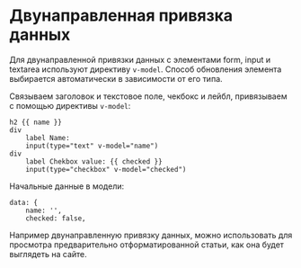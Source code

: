 # Двунаправленная привязка данных
Для двунаправленной привязки данных с элементами form, input и textarea используют директиву `v-model`. Способ обновления элемента выбирается автоматически в зависимости от его типа.

Связываем заголовок и текстовое поле, чекбокс и лейбл, привязываем с помощью директивы `v-model`:

    h2 {{ name }}
    div
        label Name:
        input(type="text" v-model="name")
    div
        label Chekbox value: {{ checked }}
        input(type="checkbox" v-model="checked")

Начальные данные в модели:

    data: {
        name: '',
        checked: false,

Например двунаправленную привязку данных, можно использовать для просмотра предварительно отформатированной статьи, как она будет выглядеть на сайте.
